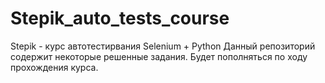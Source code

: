 # Stepik_auto_tests_course
Stepik - курс автотестирвания Selenium + Python
Данный репозиторий содержит некоторые решенные задания. Будет пополняться по ходу прохождения курса.
